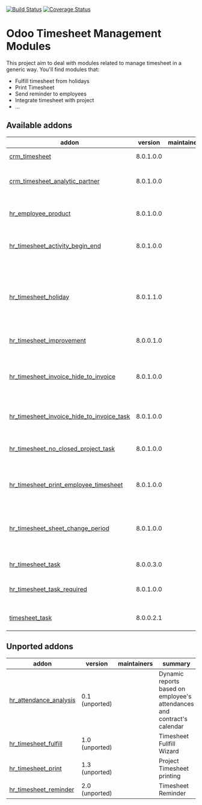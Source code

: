 [![Build Status](https://travis-ci.org/OCA/hr-timesheet.svg?branch=8.0)](https://travis-ci.org/OCA/hr-timesheet)
[![Coverage Status](https://coveralls.io/repos/OCA/hr-timesheet/badge.png?branch=8.0)](https://coveralls.io/r/OCA/hr-timesheet?branch=8.0)

Odoo Timesheet Management Modules
=================================

This project aim to deal with modules related to manage timesheet in a generic 
way. You'll find modules that:

 - Fulfill timesheet from holidays
 - Print Timesheet
 - Send reminder to employees
 - Integrate timesheet with project
 - ...


[//]: # (addons)

Available addons
----------------
addon | version | maintainers | summary
--- | --- | --- | ---
[crm_timesheet](crm_timesheet/) | 8.0.1.0.0 |  | CRM Timesheet
[crm_timesheet_analytic_partner](crm_timesheet_analytic_partner/) | 8.0.1.0.0 |  | CRM Timesheet Analytic Partner
[hr_employee_product](hr_employee_product/) | 8.0.1.0.0 |  | Manage products representing employees
[hr_timesheet_activity_begin_end](hr_timesheet_activity_begin_end/) | 8.0.1.0.0 |  | Timesheet Activities - Begin/End Hours
[hr_timesheet_holiday](hr_timesheet_holiday/) | 8.0.1.1.0 |  | When holidays are granted, add lines to the analytic account that is linked to the Leave Type
[hr_timesheet_improvement](hr_timesheet_improvement/) | 8.0.0.1.0 |  | Timesheet improvements
[hr_timesheet_invoice_hide_to_invoice](hr_timesheet_invoice_hide_to_invoice/) | 8.0.1.0.0 |  | Adding a security group to display invoicing rate field on timesheet line
[hr_timesheet_invoice_hide_to_invoice_task](hr_timesheet_invoice_hide_to_invoice_task/) | 8.0.1.0.0 |  | Hide invoicing rate field on task work
[hr_timesheet_no_closed_project_task](hr_timesheet_no_closed_project_task/) | 8.0.1.0.0 |  | Prevent to select closed project or task on timesheet line
[hr_timesheet_print_employee_timesheet](hr_timesheet_print_employee_timesheet/) | 8.0.1.0.0 |  | Lets you print timesheets per employee and month
[hr_timesheet_sheet_change_period](hr_timesheet_sheet_change_period/) | 8.0.1.0.0 |  | Allows to change covered period while the timesheet is in the 'draft' state
[hr_timesheet_task](hr_timesheet_task/) | 8.0.0.3.0 |  | Task in time sheet
[hr_timesheet_task_required](hr_timesheet_task_required/) | 8.0.1.0.0 |  | Set task on timesheet as a mandatory field
[timesheet_task](timesheet_task/) | 8.0.0.2.1 |  | Analytic Timesheet In Task


Unported addons
---------------
addon | version | maintainers | summary
--- | --- | --- | ---
[hr_attendance_analysis](hr_attendance_analysis/) | 0.1 (unported) |  | Dynamic reports based on employee's attendances and contract's calendar
[hr_timesheet_fulfill](hr_timesheet_fulfill/) | 1.0 (unported) |  | Timesheet Fullfill Wizard
[hr_timesheet_print](hr_timesheet_print/) | 1.3 (unported) |  | Project Timesheet printing
[hr_timesheet_reminder](hr_timesheet_reminder/) | 2.0 (unported) |  | Timesheet Reminder

[//]: # (end addons)

